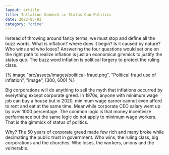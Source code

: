 ```yaml
---
layout: article
title: Inflation Gimmick in Status Quo Politics
date: 2022-05-03
category: "crime"
---
```


Instead of throwing around fancy terms, we must stop and define all the buzz words. What is inflation? where does it begin? Is it caused by nature? Who wins and who loses? Answering the four questions would set one on the right path to realize inflation is just an economical gimmick to justify the status quo. The buzz word inflation is political forgery to protect the ruling class.

<!-- excerpt -->

{% image "src/assets/images/political-fraud.png", "Political fraud use of inflation", "image", [300, 600] %}

Big corporations will do anything to sell the myth that inflations occurred by everything except corporate greed. In 1970s, anyone with minimum wage job can buy a house but in 2020, minimum wage earner cannot even afford to rent and eat at the same time. Meanwhile corporate CEO salary went up by over 1000 percentage. The common logic is that money incentivize performance but the same logic do not apply to minimum wage workers. That is the gimmick of status of politics.

Why? The 50 years of corporate greed made few rich and many broke while decimating the public trust in government. Who wins, the ruling class, big corporations and the churches. Who loses, the workers, unions and the vulnerable.
